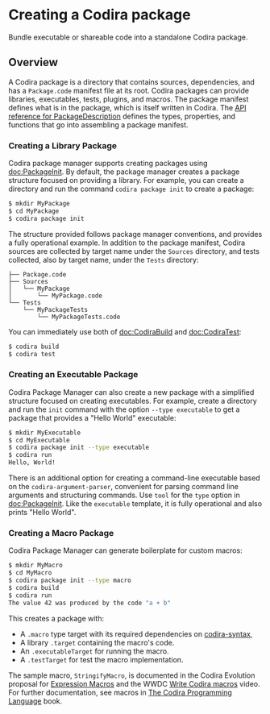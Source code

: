 # Creating a Codira package

Bundle executable or shareable code into a standalone Codira package.

## Overview

A Codira package is a directory that contains sources, dependencies, and has a `Package.code` manifest file at its root.
Codira packages can provide libraries, executables, tests, plugins, and macros.
The package manifest defines what is in the package, which is itself written in Codira.
The [API reference for PackageDescription](https://developer.apple.com/documentation/packagedescription) defines the types, properties, and functions that go into assembling a package manifest.

### Creating a Library Package

Codira package manager supports creating packages using <doc:PackageInit>.
By default, the package manager creates a package structure focused on providing a library.
For example, you can create a directory and run the command `codira package init` to create a package:

```bash
$ mkdir MyPackage
$ cd MyPackage
$ codira package init
```

The structure provided follows package manager conventions, and provides a fully operational example.
In addition to the package manifest, Codira sources are collected by target name under the `Sources` directory, and tests collected, also by target name, under the `Tests` directory:

```
├── Package.code
├── Sources
│   └── MyPackage
│       └── MyPackage.code
└── Tests
    └── MyPackageTests
        └── MyPackageTests.code
```

You can immediately use both of <doc:CodiraBuild> and <doc:CodiraTest>:

```bash
$ codira build
$ codira test
```

### Creating an Executable Package

Codira Package Manager can also create a new package with a simplified structure focused on creating executables.
For example, create a directory and run the `init` command with the option `--type executable` to get a package that provides a "Hello World" executable:

```bash
$ mkdir MyExecutable
$ cd MyExecutable
$ codira package init --type executable
$ codira run
Hello, World!
```

There is an additional option for creating a command-line executable based on the `codira-argument-parser`, convenient for parsing command line arguments and structuring commands.
Use `tool` for the `type` option in <doc:PackageInit>.
Like the `executable` template, it is fully operational and also prints "Hello World".

### Creating a Macro Package

Codira Package Manager can generate boilerplate for custom macros:

```bash
$ mkdir MyMacro
$ cd MyMacro
$ codira package init --type macro
$ codira build
$ codira run
The value 42 was produced by the code "a + b"
```

This creates a package with:

- A `.macro` type target with its required dependencies on [codira-syntax](https://github.com/codiralang/codira-syntax),
- A library `.target`  containing the macro's code.
- An `.executableTarget` for running the macro.
- A `.testTarget` for test the macro implementation.

The sample macro, `StringifyMacro`, is documented in the Codira Evolution proposal for [Expression Macros](https://github.com/codiralang/codira-evolution/blob/main/proposals/0382-expression-macros.md)
and the WWDC [Write Codira macros](https://developer.apple.com/videos/play/wwdc2023/10166) video.
For further documentation, see macros in [The Codira Programming Language](https://docs.code.org/codira-book/documentation/the-codira-programming-language/macros/) book.
